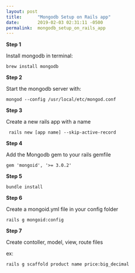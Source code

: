 ```yaml
---
layout: post
title:      "Mongodb Setup on Rails app"
date:       2019-02-03 02:31:11 -0500
permalink:  mongodb_setup_on_rails_app
---
```



**Step 1**

Install mongodb in terminal:

```
brew install mongodb
```

**Step 2**

Start the mongodb server with: 

```
mongod --config /usr/local/etc/mongod.conf
```

**Step 3**

Create a new rails app with a name 

```
 rails new [app name] --skip-active-record
```

**Step 4**

Add the Mongodb gem to your rails gemfile 

```
gem 'mongoid', '>= 3.0.2'
```

**Step 5**

```
bundle install
```

**Step 6**

Create a mongoid.yml file in your config folder

```
rails g mongoid:config
```

**Step 7**

Create contoller, model, view, route files

ex: 

```
rails g scaffold product name price:big_decimal
```





